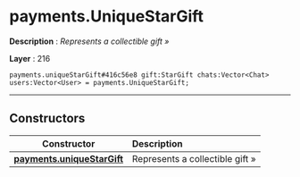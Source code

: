 # payments.UniqueStarGift

**Description** : *Represents a collectible gift &raquo;*

**Layer** : 216

```tl
payments.uniqueStarGift#416c56e8 gift:StarGift chats:Vector<Chat> users:Vector<User> = payments.UniqueStarGift;
```

---

## Constructors

| Constructor | Description |
| :---: | :--- |
| [**payments.uniqueStarGift**](constructor/payments.uniqueStarGift) | Represents a collectible gift » |